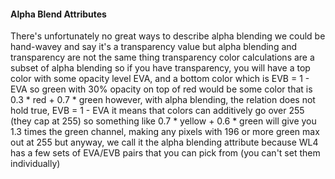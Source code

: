 #### Alpha Blend Attributes
There's unfortunately no great ways to describe alpha blending
we could be hand-wavey and say it's a transparency value
but alpha blending and transparency are not the same thing
transparency color calculations are a subset of alpha blending
so if you have transparency, you will have a top color with some opacity level EVA, and a bottom color which is EVB = 1 - EVA
so green with 30% opacity on top of red would be some color that is 0.3 * red + 0.7 * green
however, with alpha blending, the relation does not hold true, EVB = 1 - EVA
it means that colors can additively go over 255 (they cap at 255)
so something like 0.7 * yellow + 0.6 * green will give you 1.3 times the green channel, making any pixels with 196 or more green max out at 255
but anyway, we call it the alpha blending attribute because WL4 has a few sets of EVA/EVB pairs that you can pick from (you can't set them individually)
